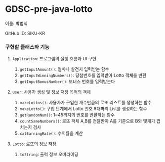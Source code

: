 # GDSC-pre-java-lotto
이름: 박범식

GitHub ID: SIKU-KR

### 구현할 클래스와 기능
1. <code>Application</code>: 프로그램의 실행 흐름과 UI 구현
   1. <code>getInputAmount()</code>: 얼마나 살건지 입력받는 함수
   2. <code>getInputWinningNumbers()</code>: 당첨번호를 입력받아 Lotto 객체를 반환
   3. <code>getInputBonusNumber()</code>: 보너스 번호를 입력받는다


2. <code>User</code>: 사용자 생성 및 정보 저장 목적의 객체
   1. <code>makeLottos()</code>: 사용자가 구입한 개수만큼의 로또 리스트를 생성하는 함수
   2. <code>makeLotto()</code>: 구입 단계에서 Lotto 번호 6개짜리 List를 생성하는 함수
   3. <code>getRandomNum()</code>: 1~45까지의 번호를 반환하는 함수
   4. <code>countSameNumbers()</code>: 로또 객체 A,B를 전달받아 A를 기준으로 B와 몇개가 겹치는지 검사
   5. <code>calEarningRate()</code>: 수익률을 계산


3. <code>Lotto</code>: 로또의 정보 저장
   1. <code>toString</code>: 출력 정보 오버라이딩


